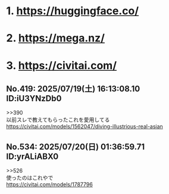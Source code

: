 # 1. https://huggingface.co/
# 2. https://mega.nz/
# 3. https://civitai.com/
## No.419:	2025/07/19(土) 16:13:08.10 ID:iU3YNzDb0
 \>\>390 <br> 以前スレで教えてもらったこれを愛用してる <br> <a href='https://civitai.com/models/1562047/diving-illustrious-real-asian'>https://civitai.com/models/1562047/diving-illustrious-real-asian</a> 
<br>

## No.534:	2025/07/20(日) 01:36:59.71 ID:yrALiABX0
 \>\>526 <br> 使ったのはこれやで <br> <a href='https://civitai.com/models/1787796'>https://civitai.com/models/1787796</a> 
<br>

